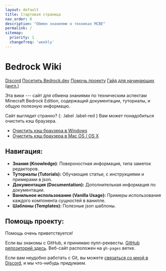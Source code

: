 ```yaml
---
layout: default
title: Стартовая страница
nav_order: 0
description: "Обмен знаниями о техниках MCBE"
permalink: /
sitemap:
  priority: 1
  changefreq: 'weekly'
---
```


# Bedrock Wiki 

<!-- <button class="btn js-toggle-dark-mode">Предпосмотр тёмного режима</button>

<script>
const toggleDarkMode = document.querySelector('.js-toggle-dark-mode');

jtd.addEvent(toggleDarkMode, 'click', function(){
  if (jtd.getTheme() === 'dark') {
    jtd.setTheme('light');
    toggleDarkMode.textContent = 'Тёмная тема';
  } else {
    jtd.setTheme('dark');
    toggleDarkMode.textContent = 'Светлая тема';
  }
});
</script> -->

<a href="https://discord.gg/XjV87YN" type="button" name="button" class="btn">Discord</a>
<a href="https://bedrock.dev/" type="button" name="button" class="btn">Посетить Bedrock.dev</a>
<a href="https://github.com/SirLich/technical-bedrock" type="button" name="button" class="btn">Помочь проекту</a>
<a href="https://guide.bedrock.dev/" type="button" name="button" class="btn">Гайд для начинающих (англ.)</a>

Эта вики --- сайт для обмена знаниями по техническим аспектам Minecraft Bedrock Edition, содержащий документации, туториалы, и общую полезную информацю.

Сайт выглядит странно?
{: .label .label-red }
Вам может понадобиться очистить кэш браузера.
- [Очистить кэш браузера в Windows](https://clear-my-cache.com/windows)
- [Очистить кэш браузера в Mac OS / OS X](https://clear-my-cache.com/apple-mac-os)

## Навигация:

 - **Знания (Knowledge)**: Поверхностная информация, типа заметок редакторов.
 - **Туториалы (Tutorials):** Обучающие статьи, с инструкциями и примерами в json.
 - **Документация (Documentation):** Дополнительная информация по документации.
 - **Ванильное использование (Vanilla Usage):** Примеры использования каждого компонента сущностей в ванилле.
 - **Шаблоны (Templates):** Полезные json шаблоны. 

## Помощь проекту:

Помощь очень приветствуется!

Если вы знакомы с GitHub, я принимаю пулл-реквесты. [GitHub репозиторий здесь](https://github.com/SirLich/technical-bedrock). Веб-сайт расположен на `gh-pages` ветке.

Если вам неудобно работать с Git, вы можете [связаться со мной в Discord](https://discord.gg/XjV87YN), и мы что-нибудь придумаем.